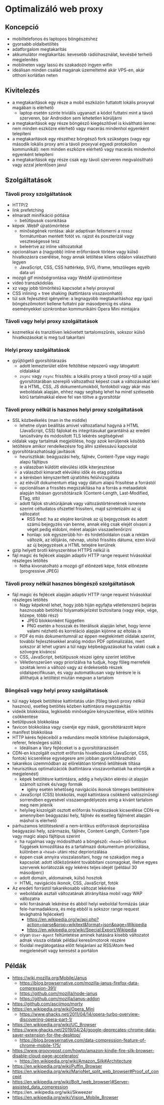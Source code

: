 # Optimalizáló web proxy

## Koncepció

* mobiltelefonos és laptopos böngészéshez
* gyorsabb oldalbetöltés
* adatforgalom megtakarítás
* akkumulátor megtakarítás: kevesebb rádióhasználat, kevésbé terhelő megjelenítés
* mobilneten vagy lassú és szakadozó ingyen wifin
* ideálisan minden család magának üzemeltetné akár VPS-en, akár otthoni korlátlan neten

## Kivitelezés

* a megtakarítások egy része a mobil eszközön futtatott lokális proxyval magában is elérhető
  * laptop esetén szinte triviális ugyanazt a kódot futtatni mint a távoli szerveren, bár Androidon sem lehetetlen körüljárni
* a megtakarítások egy része böngésző kiegészítővel is kiváltható lenne: nem minden eszközre elérhető vagy macerás mindenhol egyenként telepíteni
* a megtakarítások egy részéhez böngésző fork szükséges (vagy egy második lokális proxy ami a távoli proxyval egyedi protokollon kommunikál): nem minden eszközre elérhető vagy macerás mindenhol egyenként telepíteni
* a megtakarítások egy része csak egy távoli szerveren megvalósítható vagy azzal jelentősen javul

## Szolgáltatások

### Távoli proxy szolgáltatások

* HTTP/2
* link prefetching
* elmaradt minifikáció pótlása
  * betűtípusok csonkítása
* képek .WebP újratömörítése
  * minőségének rontása: akár adaptívan felismerni a rossz formátumban mentett fotót vs. rajzot és poszterizál vagy veszteségessé tesz
  * beleértve az inline változatokat
* opcionálisan a (nagyobb) inline erőforrások törlése vagy külső hivatkozásra cserélése, hogy annak letöltése kliens oldalon választható legyen
  * JavaScript, CSS, CSS háttérkép, SVG, iframe, tetszőleges egyéb data uri
* mozgó gif minőségrontása vagy WebM újratömörítése
* videó transzkódolás
* xz vagy jobb tömörítésű kapcsolat a helyi proxyval
* CSS inlining + tree shaking (kattintásra visszavonható)
* túl sok fejlesztést igényelne: a legnagyobb megtakarításhoz egy igazi böngészőmotort kellene futtatni pár másodpercig és utána eseményekkel szinkronban kommunikálni Opera Mini mintájára

### Távoli vagy helyi proxy szolgáltatások

* kozmetikai és tranzitíven lekövetett tartalomszűrés, sokszor külső hivatkozásokat is meg tud takarítani

### Helyi proxy szolgáltatások

* gyűjtögető gyorsítótárazás
  * adott lemezterület előre feltöltése népszerű vagy látogatott oldalakkal
  * `zsync` vagy `rsync` frissítés: a lokális proxy a távoli proxy-tól a saját gyorsítótárában szereplő változathoz képest csak a változásokat kéri le a HTML, CSS, JS dokumentumokból, fontokból vagy akár más weboldalak alapján, ehhez nagy segítség lehet ha minél szélesebb körű tartalmakkal eleve fel van töltve a gyorsítótár

### Távoli proxy nélkül is hasznos helyi proxy szolgáltatások

* SSL közbeékelés (man in the middle)
  * lehetne olyan beállítás amivel változatlanul hagyná a HTML (JavaScript, CSS) fájlokat és integritásukat garantálná az eredeti tanúsítvány és módosított TLS lekérés segítségével
* oldalak vagy tartalmak megjelölése, hogy azok kerüljenek később letöltésre amikor rendelkezésre fog állni szélessávú kapcsolat
* gyorsítótárazhatósági javítások
  * heurisztikák: beágyazási hely, fájlnév, Content-Type vagy magic alapú fájltípus
  * a válaszban küldött elévülési idők kiterjesztése
  * a válaszból kimaradt elévülési idők és etag pótlása
  * a kérésben kényszerített újratöltés felülvizsgálata
  * az elévült dokumentum etag vagy dátum alapú frissítése a forrástól
  * opcionálisan a frissítés megszakítása ha a forrás a metaadatok alapján hibásan gyorsítótárazik (Content-Length, Last-Modified, ETag, stb)
  * adott fájlok struktúrájának vagy változástörténetének ismerete szerint céltudatos ofszettel frissíteni, majd szintetizálni az új változatot
    * RSS feed: ha az elejére kerülnek az új bejegyzések és adott számú bejegyzés van benne, annak elég csak elejét olvasni a végét pedig eldobni, méret alapján visszaellenőrizni
    * honlap: sok egyszerűbb hír- és hirdetőoldalon csak a reklám változik, az időjárás, névnap, utolsó frissítés dátuma, ezen kívül az új bejegyzések a HTML tetejére kerülnek
* gzip helyett brotli kényszerítése HTTPS nélkül is
* fájl magic és fejlécek alapján adaptív HTTP range request hívásokkal részleges letöltés
  * Néha kivonatolható a mozgó gif előnézeti képe, fotók előnézete (progressive JPEG)

### Távoli proxy nélkül hasznos böngésző szolgáltatások

* fájl magic és fejlécek alapján adaptív HTTP range request hívásokkal részleges letöltés
  * Nagy képeknél lehet, hogy jobb híján egyfajta véletlenszerű bejárás hasznosabb betöltési folyamatkijelzést biztosítana (vagy eleje, vége, közepe, többi rész)
    * JPEG blokkonként független
    * PNG esetén a hosszak és literálisok alapján lehet, hogy lenne valami nézhető és korreláció alapján kijönne az eltolás is
  * PDF és más dokumentumnál az éppen megtekintett oldalak szerint, további fejlesztésekkel analóg módon PDF optimalizálás, mert sokszor át lehet ugrani a túl nagy képbeágyazásokat ha valaki csak a szövegre kíváncsi
  * CSS, JavaScript, betűtípusok részei igény szerint letöltve
  * Véletlenszerűen vagy priorizálva ha tudjuk, hogy főleg merrefelé szoktak lenni a változó vagy az érdekesebb részek oldalspecifikusan, és vagy automatikusan vagy kérésre le is állíthatjuk a letöltést miután megvan a tartalom

### Böngésző vagy helyi proxy szolgáltatások

* túl nagy képek betöltése kattintatás után (főleg távoli proxy nélkül hasznos), esetleg betöltés közben kattintásra megszakítás
* videók blokkolása, legkisebb minőségűre kényszerítése, előre letöltés csökkentése
* betűtípusok blokkolása
* favicon blokkolása vagy cseréje egy másik, gyorsítótárazott képre
* manifest blokkolása
* HTTP kérés fejléceiből a redundáns mezők kitörlése (tulajdonságok, referer, felesleges sütik)
  * Ideálisan a Vary fejléceket is a gyorsítótárazásért
* CDN-en kiszolgált osztott erőforrás hivatkozások (JavaScript, CSS, fontok) kicserélése egységesre ami jobban gyorsítótárazható
* takarékos üzemmódban az előrelátóan történő letöltések tiltása
* heurisztikus optimalizációk (kattintásra visszavonhatóak ha elrontják a megjelenést)
  * képek betöltésre kattintásra, addig a helyükön elérési út alapján számolt színek és/vagy formák
    * igény esetén lehetőség navigációs ikonok tömeges betöltésére
  * JavaScript (CSS) blokkolás, majd kattintásra csökkenő valószínűségi sorrendben egyesével visszaengedélyezés amíg a kívánt tartalom meg nem jelenik
  * helyileg kiszolgált osztott erőforrás hivatkozások kicserélése CDN-re amennyiben beágyazási hely, fájlnév és esetleg fájlméret alapján máshol is elérhető
* párhuzamos letöltéseknél a nem-kritikus erőforrások depriorizálása beágyazási hely, származás, fájlnév, Content-Length, Content-Type vagy magic alapú fájltípus szerint
  * ha rugalmas vagy módosítható a böngésző: `<head>`-ből kritikus függések kimozdítása és a tartalmazó dokumentum priorizálása, különben a `<head>` utáni rész depriorizálása
  * éppen csak annyira visszalassítani, hogy ne szakadjon meg a kapcsolat: adott időközönként továbbítani csomagokat, illetve egyes szerverek korlátozzák egy lekérés teljes idejét (például 30 másodperc)
  * adott domain, aldomainek, külső hosztok
  * HTML, navigációs ikonok, CSS, JavaScript, fotók
* Az eredeti forrástól takarékosabb változat lekérése
  * weboldalak asztali változatának átirányítása mobil vagy WAP változatra
  * wiki forrásának lekérése és abból helyi weboldal formázás (akár fele-harmadakkora, és még ebből is sokszor range request levághatná fejléceket)
    * https://en.wikipedia.org/w/api.php?action=parse&prop=wikitext&format=json&page=Wikipedia
    * https://en.wikipedia.org/wiki/Special:Export/Wikipedia
  * olyan `User-Agent` feltüntetése aminek hatására kisebb változatot adnak vissza oldalak például keresőmotorok részére
  * főoldal meglátogatása előtt felajánlani az RSS/Atom feed megjelenését vagy keresést a portálon

## Példák

* https://wiki.mozilla.org/Mobile/Janus
  * https://blog.browsernative.com/mozilla-janus-firefox-data-compression-391/
  * https://github.com/mozilla/node-janus
  * https://github.com/mozilla/janus-addon
* https://github.com/asciimoo/morty
* https://en.wikipedia.org/wiki/Opera_Mini
  * https://www.ghacks.net/2011/04/14/opera-turbo-overview-discovering-opera-part-1/
* https://en.wikipedia.org/wiki/UC_Browser
* https://www.ghacks.net/2019/04/24/google-deprecates-chrome-data-saver-extension-for-the-desktop/
  * https://blog.browsernative.com/data-compression-feature-of-chrome-mobile-175/
* https://www.groovypost.com/howto/amazon-kindle-fire-silk-browser-disable-cloud-page-accelerator/
  * https://en.wikipedia.org/wiki/Amazon_Silk#Architecture
* https://en.wikipedia.org/wiki/Puffin_Browser
* https://en.wikipedia.org/wiki/MarioNet_split_web_browser#Proof_of_concept
* https://en.wikipedia.org/wiki/Bolt_(web_browser)#Server-assisted_data_compression
* https://en..wikipedia.org/wiki/Skweezer
* https://en.wikipedia.org/wiki/Vision_Mobile_Browser
